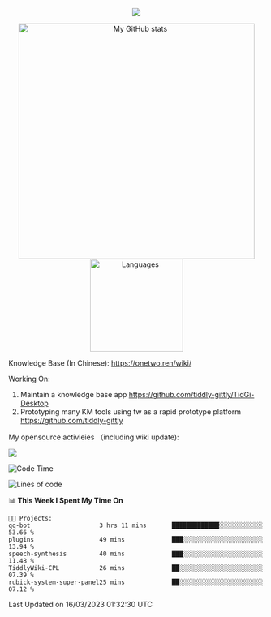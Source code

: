 <a href="https://github.com/linonetwo">
    <p align="center">
        <img src="https://github-profile-trophy.vercel.app/?username=linonetwo&column=7&theme=onedark"/>
    </p>
</a>
<a align="center" href="https://github.com/linonetwo">
  <p align="center">
    <img src="https://github-readme-stats.vercel.app/api?username=linonetwo&show_icons=true&count_private=true" alt="My GitHub stats" width="465"/>
    <img src="https://github-readme-stats.vercel.app/api/top-langs/?username=linonetwo&layout=compact&langs_count=10" alt="Languages" height="183">
  </p>
</a>

Knowledge Base (In Chinese): https://onetwo.ren/wiki/

Working On: 

1. Maintain a knowledge base app https://github.com/tiddly-gittly/TidGi-Desktop
1. Prototyping many KM tools using tw as a rapid prototype platform https://github.com/tiddly-gittly

My opensource activieies （including wiki update):

![](https://visitor-badge.glitch.me/badge?page_id=linonetwo.linonetwo)

<!--START_SECTION:waka-->
![Code Time](http://img.shields.io/badge/Code%20Time-1%2C615%20hrs%208%20mins-blue)

![Lines of code](https://img.shields.io/badge/From%20Hello%20World%20I%27ve%20Written-44.4%20million%20lines%20of%20code-blue)

📊 **This Week I Spent My Time On** 

```text
🐱‍💻 Projects: 
qq-bot                   3 hrs 11 mins       █████████████░░░░░░░░░░░░   53.66 % 
plugins                  49 mins             ███░░░░░░░░░░░░░░░░░░░░░░   13.94 % 
speech-synthesis         40 mins             ███░░░░░░░░░░░░░░░░░░░░░░   11.48 % 
TiddlyWiki-CPL           26 mins             ██░░░░░░░░░░░░░░░░░░░░░░░   07.39 % 
rubick-system-super-panel25 mins             ██░░░░░░░░░░░░░░░░░░░░░░░   07.12 % 
```


 Last Updated on 16/03/2023 01:32:30 UTC
<!--END_SECTION:waka-->
